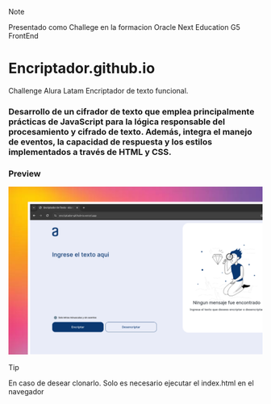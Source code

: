 >[!NOTE]
> Presentado como Challege en la formacion Oracle Next Education G5 FrontEnd

# Encriptador.github.io
Challenge Alura Latam Encriptador de texto funcional.

### Desarrollo de un cifrador de texto que emplea principalmente prácticas de JavaScript para la lógica responsable del procesamiento y cifrado de texto. Además, integra el manejo de eventos, la capacidad de respuesta y los estilos implementados a través de HTML y CSS.

### Preview
![Encriptador](assets/img/Encriptador.png)

>[!TIP]
>En caso de desear clonarlo.
>Solo es necesario ejecutar el index.html en el navegador
